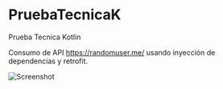 # PruebaTecnicaK
Prueba Tecnica Kotlin

Consumo de API https://randomuser.me/ usando inyección de dependencias  y retrofit.

![Screenshot](https://github.com/JoseJonatan/PruebaTecnicaK/assets/55114191/4ce315a5-f271-4925-95db-4e071db39fed)
